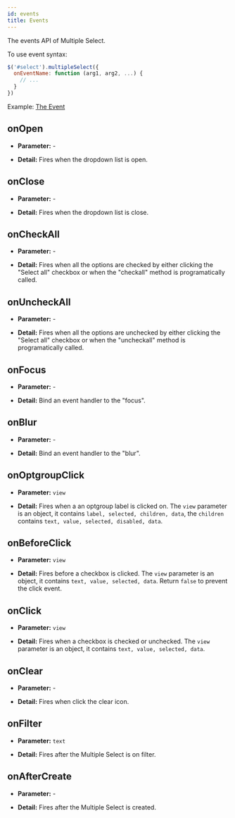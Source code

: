 ```yaml
---
id: events
title: Events
---
```


The events API of Multiple Select.

<div id="gg"></div>

To use event syntax:

```js
$('#select').multipleSelect({
  onEventName: function (arg1, arg2, ...) {
    // ...
  }
})
```

Example: [The Event](/examples#events.html)

## onOpen

- **Parameter:**  -

- **Detail:** Fires when the dropdown list is open.

## onClose

- **Parameter:** -

- **Detail:** Fires when the dropdown list is close.

## onCheckAll

- **Parameter:** -

- **Detail:** Fires when all the options are checked by either clicking the "Select all" checkbox or when the "checkall" method is programatically called.

## onUncheckAll

- **Parameter:** -

- **Detail:** Fires when all the options are unchecked by either clicking the "Select all" checkbox or when the "uncheckall" method is programatically called.

## onFocus

- **Parameter:** -

- **Detail:** Bind an event handler to the "focus".

## onBlur

- **Parameter:** -

- **Detail:** Bind an event handler to the "blur".

## onOptgroupClick

- **Parameter:** `view`

- **Detail:** Fires when a an optgroup label is clicked on. The `view` parameter is an object, it contains `label, selected, children, data`, the `children` contains `text, value, selected, disabled, data`.

## onBeforeClick

- **Parameter:** `view`

- **Detail:** Fires before a checkbox is clicked. The `view` parameter is an object, it contains `text, value, selected, data`. Return `false` to prevent the click event.

## onClick

- **Parameter:** `view`

- **Detail:** Fires when a checkbox is checked or unchecked. The `view` parameter is an object, it contains `text, value, selected, data`.

## onClear

- **Parameter:** -

- **Detail:** Fires when click the clear icon.

## onFilter

- **Parameter:** `text`

- **Detail:** Fires after the Multiple Select is on filter.

## onAfterCreate

- **Parameter:** -

- **Detail:** Fires after the Multiple Select is created.
